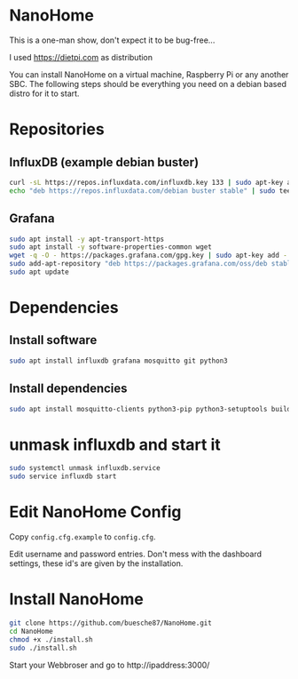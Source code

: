 # NanoHome

This is a one-man show, don't expect it to be bug-free...

I used https://dietpi.com as distribution

You can install NanoHome on a virtual machine, Raspberry Pi or any another SBC. 
The following steps should be everything you need on a debian based distro for it to start.

# Repositories

## InfluxDB (example debian buster)

```bash
curl -sL https://repos.influxdata.com/influxdb.key 133 | sudo apt-key add -
echo "deb https://repos.influxdata.com/debian buster stable" | sudo tee /etc/apt/sources.list.d/influxdb.list
```

## Grafana
```bash
sudo apt install -y apt-transport-https
sudo apt install -y software-properties-common wget
wget -q -O - https://packages.grafana.com/gpg.key | sudo apt-key add -
sudo add-apt-repository "deb https://packages.grafana.com/oss/deb stable main"
sudo apt update
```

# Dependencies


## Install software
```bash
sudo apt install influxdb grafana mosquitto git python3
```
## Install dependencies
```bash
sudo apt install mosquitto-clients python3-pip python3-setuptools build-essential libfreetype6-dev libjpeg-dev jq openssl python3-influxdb python3-wheel python3-paho-mqtt tree
```

# unmask influxdb and start it
```bash
sudo systemctl unmask influxdb.service
sudo service influxdb start
```

# Edit NanoHome Config

Copy `config.cfg.example` to `config.cfg`.

Edit username and password entries. Don't mess with the dashboard settings, these id's are given by the installation.

# Install NanoHome
```bash
git clone https://github.com/buesche87/NanoHome.git
cd NanoHome
chmod +x ./install.sh
sudo ./install.sh
```

Start your Webbroser and go to http://ipaddress:3000/
